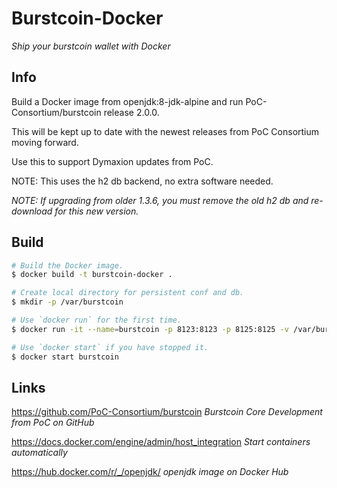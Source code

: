 # Burstcoin-Docker

*Ship your burstcoin wallet with Docker*

## Info
Build a Docker image from openjdk:8-jdk-alpine and run PoC-Consortium/burstcoin release 2.0.0.

This will be kept up to date with the newest releases from PoC Consortium moving forward.

Use this to support Dymaxion updates from PoC.

NOTE: This uses the h2 db backend, no extra software needed.

*NOTE: If upgrading from older 1.3.6, you must remove the old h2 db and re-download for this new version.*

## Build

```sh
# Build the Docker image.
$ docker build -t burstcoin-docker .

# Create local directory for persistent conf and db.
$ mkdir -p /var/burstcoin

# Use `docker run` for the first time.
$ docker run -it --name=burstcoin -p 8123:8123 -p 8125:8125 -v /var/burstcoin:/data burstcoin-docker

# Use `docker start` if you have stopped it.
$ docker start burstcoin
```

## Links

https://github.com/PoC-Consortium/burstcoin *Burstcoin Core Development from PoC on GitHub*

https://docs.docker.com/engine/admin/host_integration *Start containers automatically*

https://hub.docker.com/r/_/openjdk/ *openjdk image on Docker Hub*
